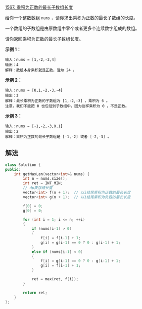 [1567. 乘积为正数的最长子数组长度](https://leetcode.cn/problems/maximum-length-of-subarray-with-positive-product/)

给你一个整数数组 `nums` ，请你求出乘积为正数的最长子数组的长度。

一个数组的子数组是由原数组中零个或者更多个连续数字组成的数组。

请你返回乘积为正数的最长子数组长度。

 

**示例 1：**

```
输入：nums = [1,-2,-3,4]
输出：4
解释：数组本身乘积就是正数，值为 24 。
```

**示例 2：**

```
输入：nums = [0,1,-2,-3,-4]
输出：3
解释：最长乘积为正数的子数组为 [1,-2,-3] ，乘积为 6 。
注意，我们不能把 0 也包括到子数组中，因为这样乘积为 0 ，不是正数。
```

**示例 3：**

```
输入：nums = [-1,-2,-3,0,1]
输出：2
解释：乘积为正数的最长子数组是 [-1,-2] 或者 [-2,-3] 。
```



## 解法

```cc
class Solution {
public:
    int getMaxLen(vector<int>& nums) {
        int n = nums.size();
        int ret = INT_MIN;
        // dp表存储长度
        vector<int> f(n + 1);  // 以i结尾乘积为正数的最长长度
        vector<int> g(n + 1);  // 以i结尾乘积为负数的最长长度

        f[0] = 0;
        g[0] = 0;

        for (int i = 1; i <= n; ++i)
        {
            if (nums[i-1] > 0)
            {
                f[i] = f[i-1] + 1;
                g[i] = g[i-1] == 0 ? 0 : g[i-1] + 1;
            }
            else if (nums[i-1] < 0)
            {
                f[i] = g[i-1] == 0 ? 0 : g[i-1] + 1;
                g[i] = f[i-1] + 1;
            }

            ret = max(ret, f[i]);
        }

        return ret;
    }
};
```

